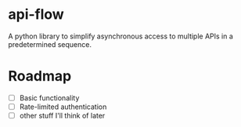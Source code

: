 # api-flow
A python library to simplify asynchronous access to multiple APIs in a predetermined sequence.

# Roadmap
 - [ ] Basic functionality
 - [ ] Rate-limited authentication
 - [ ] other stuff I'll think of later
